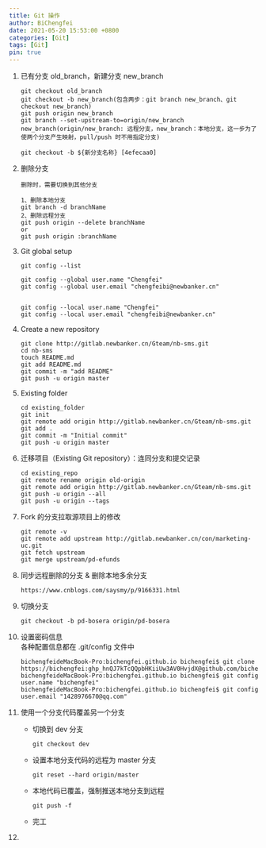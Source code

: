 ```yaml
---
title: Git 操作
author: BiChengfei
date: 2021-05-20 15:53:00 +0800
categories: [Git]
tags: [Git]
pin: true
---
```


1. 已有分支 old_branch，新建分支 new_branch
   
   ```
   git checkout old_branch
   git checkout -b new_branch(包含两步：git branch new_branch、git checkout new_branch)
   git push origin new_branch
   git branch --set-upstream-to=origin/new_branch new_branch(origin/new_branch: 远程分支，new_branch：本地分支，这一步为了使两个分支产生映射，pull/push 时不用指定分支)

   git checkout -b ${新分支名称} [4efecaa0]
   ```

2. 删除分支
   
   ```
   删除时，需要切换到其他分支
   
   1、删除本地分支
   git branch -d branchName
   2、删除远程分支
   git push origin --delete branchName
   or
   git push origin :branchName
   ```

3. Git global setup
   
   ```
   git config --list
   
   git config --global user.name "Chengfei"
   git config --global user.email "chengfeibi@newbanker.cn"

   
   git config --local user.name "Chengfei"
   git config --local user.email "chengfeibi@newbanker.cn"
   ```

4. Create a new repository
   
   ```
   git clone http://gitlab.newbanker.cn/Gteam/nb-sms.git
   cd nb-sms
   touch README.md
   git add README.md
   git commit -m "add README"
   git push -u origin master
   ```

5. Existing folder
   
   ```
   cd existing_folder
   git init
   git remote add origin http://gitlab.newbanker.cn/Gteam/nb-sms.git
   git add .
   git commit -m "Initial commit"
   git push -u origin master
   ```

6. 迁移项目（Existing Git repository）：连同分支和提交记录
   
   ```
   cd existing_repo
   git remote rename origin old-origin
   git remote add origin http://gitlab.newbanker.cn/Gteam/nb-sms.git
   git push -u origin --all
   git push -u origin --tags
   ```

7. Fork 的分支拉取源项目上的修改
   
   ```
   git remote -v
   git remote add upstream http://gitlab.newbanker.cn/con/marketing-uc.git
   git fetch upstream
   git merge upstream/pd-efunds
   ```

8. 同步远程删除的分支 & 删除本地多余分支
   
   ```
   https://www.cnblogs.com/saysmy/p/9166331.html
   ```

9. 切换分支
   
   ```
   git checkout -b pd-bosera origin/pd-bosera
   ```

10. 设置密码信息  
    各种配置信息都在 .git/config 文件中
    
    ```shell
    bichengfeideMacBook-Pro:bichengfei.github.io bichengfei$ git clone https://bichengfei:ghp_hnQJ7kTcQQpbHKiiUw3AV0HvjdX@github.com/bichengfei/bichengfei.github.io.git
    bichengfeideMacBook-Pro:bichengfei.github.io bichengfei$ git config user.name "bichengfei"
    bichengfeideMacBook-Pro:bichengfei.github.io bichengfei$ git config user.email "1428976670@qq.com"
    ```

11. 使用一个分支代码覆盖另一个分支
    
    + 切换到 dev 分支
      
      ```shell
      git checkout dev
      ```
    
    + 设置本地分支代码的远程为 master 分支
      
      ```shell
      git reset --hard origin/master
      ```
    
    + 本地代码已覆盖，强制推送本地分支到远程
      
      ```shell
      git push -f
      ```
      
      
    
    + 完工

12. 
